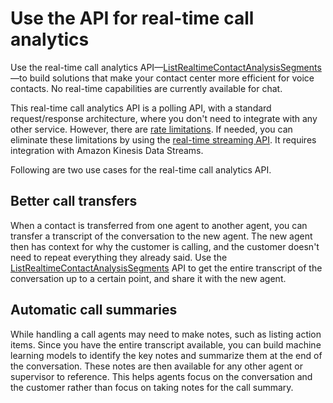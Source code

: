 # Use the API for real\-time call analytics<a name="contact-lens-api"></a>

Use the real\-time call analytics API—[ListRealtimeContactAnalysisSegments](https://docs.aws.amazon.com/contact-lens/latest/APIReference/API_ListRealtimeContactAnalysisSegments.html)—to build solutions that make your contact center more efficient for voice contacts\. No real\-time capabilities are currently available for chat\.

This real\-time call analytics API is a polling API, with a standard request/response architecture, where you don't need to integrate with any other service\. However, there are [rate limitations](amazon-connect-service-limits.md#connect-contactlens-api-quotas)\. If needed, you can eliminate these limitations by using the [real\-time streaming API](contact-analysis-segment-streams.md)\. It requires integration with Amazon Kinesis Data Streams\. 

Following are two use cases for the real\-time call analytics API\.

## Better call transfers<a name="contact-lens-api-transfers"></a>

When a contact is transferred from one agent to another agent, you can transfer a transcript of the conversation to the new agent\. The new agent then has context for why the customer is calling, and the customer doesn't need to repeat everything they already said\. Use the [ListRealtimeContactAnalysisSegments](https://docs.aws.amazon.com/contact-lens/latest/APIReference/API_ListRealtimeContactAnalysisSegments.html) API to get the entire transcript of the conversation up to a certain point, and share it with the new agent\. 

## Automatic call summaries<a name="contact-lens-api-call-summary"></a>

While handling a call agents may need to make notes, such as listing action items\. Since you have the entire transcript available, you can build machine learning models to identify the key notes and summarize them at the end of the conversation\. These notes are then available for any other agent or supervisor to reference\. This helps agents focus on the conversation and the customer rather than focus on taking notes for the call summary\. 
